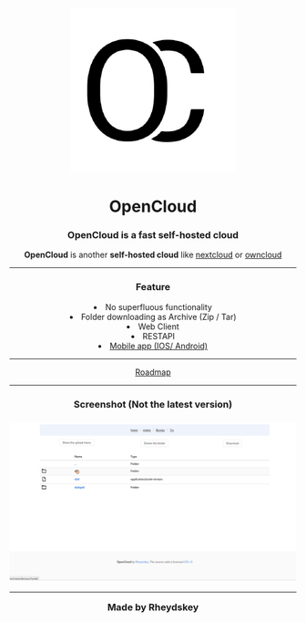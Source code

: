 <div align="center">
        <img src="https://raw.githubusercontent.com/OpenCloud-rs/OpenCloud/dev/asset/OpenCloud.png">
        <h1>OpenCloud</h1>
        <h3><strong>OpenCloud</strong> is a fast self-hosted cloud </h3>
        <p><strong>OpenCloud</strong> is another <strong>self-hosted cloud</strong> like <a href="https://github.com/nextcloud/server">nextcloud</a> or <a href="https://github.com/owncloud/core">owncloud</a></p>
        <hr>
        <h3>Feature</h3>
        <li>No superfluous functionality</li>
		<li>Folder downloading as Archive (Zip / Tar)</li>
		<li>Web Client</li>
		<li>RESTAPI</li>
		<li><a href="https://github.com/OpenCloud-rs/OpenCloud-Flutter">Mobile app (IOS/ Android)</a></li>
        <hr>
	<a href="https://github.com/OpenCloud-rs/OpenCloud/blob/restruct/ROADMAP.md">Roadmap</a>
        <hr>
        <h3>Screenshot (Not the latest version)<h3/>
        <img src="https://raw.githubusercontent.com/OpenCloud-rs/OpenCloud/restruct/asset/OpenCloud-UI.gif">
        <hr>
	<p><strong>Made by Rheydskey<strong></p>
</div>
